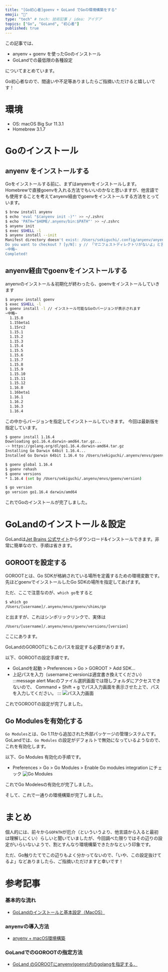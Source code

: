 ```yaml
---
title: "[Go初心者]goenv + GoLand でGoの環境構築をする"
emoji: "🙌"
type: "tech" # tech: 技術記事 / idea: アイデア
topics: ["Go", "GoLand", "初心者"]
published: true
---
```

この記事では、
- anyenv + goenv を使ったGoのインストール
- GoLandでの最低限の各種設定

についてまとめています。

Go初心者なので、間違いや不足等ありましたらご指摘いただけると嬉しいです！

# 環境
- OS: macOS Big Sur 11.3.1
- Homebrew 3.1.7

# Goのインストール
## anyenv をインストールする
Goをインストールする前に、まずはanyenvをインストールします。
Homebrewで直接goenvを入れる方法でもいいのかなと思いますが、他言語でも使用することを考えてanyenv経由でgoenvをインストールする方法をとっています。

```bash
$ brew install anyenv
$ echo 'eval "$(anyenv init -)"' >> ~/.zshrc
$ echo 'PATH="$HOME/.anyenv/bin:$PATH"' >> ~/.zshrc
$ anyenv init
$ exec $SHELL -l
$ anyenv install --init
Manifest directory doesn't exist: /Users/sekiguchi/.config/anyenv/anyenv-install
Do you want to checkout ? [y/N]: y // 「マニフェストディレクトリがないよ」と言われるので、yで進みます。
~中略~
Completed!
```
## anyenv経由でgoenvをインストールする
anyenvのインストール＆初期化が終わったら、goenvをインストールしていきます
```bash
$ anyenv install goenv
$ exec $SHELL -l
$ goenv install -l // インストール可能なGoのバージョンが表示されます
~中略~
  1.15.0
  1.15beta1
  1.15rc2
  1.15.1
  1.15.2
  1.15.3
  1.15.4
  1.15.5
  1.15.6
  1.15.7
  1.15.8
  1.15.9
  1.15.10
  1.15.11
  1.15.12
  1.16.0
  1.16beta1
  1.16.1
  1.16.2
  1.16.3
  1.16.4
```

この中からバージョンを指定してインストールしていきます。
今回は最新版を指定しています。
```bash
$ goenv install 1.16.4
Downloading go1.16.4.darwin-amd64.tar.gz...
-> https://golang.org/dl/go1.16.4.darwin-amd64.tar.gz
Installing Go Darwin 64bit 1.16.4...
Installed Go Darwin 64bit 1.16.4 to /Users/sekiguchi/.anyenv/envs/goenv/versions/1.16.4

$ goenv global 1.16.4
$ goenv rehash
$ goenv versions    
* 1.16.4 (set by /Users/sekiguchi/.anyenv/envs/goenv/version)

$ go version
go version go1.16.4 darwin/amd64
```
これでGoのインストールが完了しました。

# GoLandのインストール＆設定
GoLandは[Jet Brains 公式サイト](https://www.jetbrains.com/ja-jp/go/)からダウンロード&インストールできます。非常に簡単なので、手順は省きます。

## GOROOTを設定する
GOROOTとは、Go SDKが格納されている場所を定義するための環境変数です。
先ほどgoenvでインストールしたGo SDKの場所を指定してあげます。

ただ、ここで注意なのが、`which go`をすると
```bash
$ which go
/Users/[username]/.anyenv/envs/goenv/shims/go
```
と出ますが、これはシンボリックリンクで、実体は
```
/Users/[username]/.anyenv/envs/goenv/versions/[version]
```
ここにあります。

GoLandのGOROOTにもこのパスを設定する必要があります。

以下、GOROOTの設定手順です。
- GoLandを起動 > Preferences > Go > GOROOT > Add SDK...
- 上記パスを入力（usernameとversionは適宜書き換えてください）
:::message alert
Macのファイル選択画面では隠しフォルダにアクセスできないので、 Command + Shift + g でパス入力画面を表示させた上で、パスを入力してください。
:::
![パス入力画面](https://storage.googleapis.com/zenn-user-upload/1esjjdoa6m8abcuxjioou4i25j2n)

これでGOROOTの設定が完了しました。

## Go Modulesを有効化する
`Go Modules`とは、Go 1.11から追加された外部パッケージの管理システムです。
GoLandでは、`Go Modules` の設定がデフォルトで無効になっているようなので、これを有効化します。

以下、Go Modules 有効化の手順です。
- Preferences > Go > Go Modules > Enable Go modules integration にチェック
![Go Modules](https://storage.googleapis.com/zenn-user-upload/t65uhuapkqpbm6cps38zkbryjl71)

これでGo Modelesの有効化が完了しました。

そして、これで一通りの環境構築が完了しました。

# まとめ
個人的には、前々から`GOPATH`が厄介（といういうより、他言語から入ると最初は理解しにくい）らしいと聞いていましたが、今回調べた限りではその辺りの設定がいらいないようで、割とすんなり環境構築できたかなという印象です。

ただ、Go触りたてでこの辺りもよく分かってないので、「いや、この設定抜けてるよ」などありましたら、ご指摘いただけますと幸いです！

# 参考記事
### 基本的な流れ
- [GoLandのインストールと基本設定（MacOS）](https://qiita.com/keitakn/items/26946ee021a43a933799)
### anyenvの導入方法
- [anyenv + macOS環境構築](https://qiita.com/rinpa/items/81766cd6a7b23dea9f3c)
### GoLandでのGOROOTの指定方法
- [GoLand のGOROOTにanyenv(goenv)内のgolangを指定する．](https://qiita.com/hiyoko3/items/8f6fcc07a6b36995ce70)